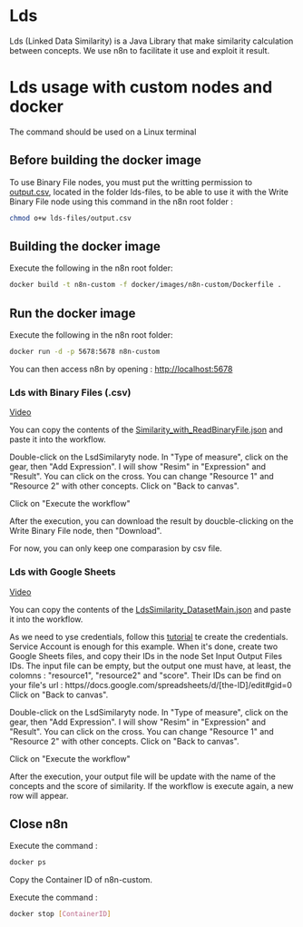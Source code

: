 # Lds

Lds (Linked Data Similarity) is a Java Library that make similarity calculation between concepts.
We use n8n to facilitate it use and exploit it result.

# Lds usage with custom nodes and docker

The command should be used on a Linux terminal

## Before building the docker image

To use Binary File nodes, you must put the writting permission to [output.csv](https://github.com/Eli6a/n8n/blob/master/lds-files/output.csv), located in the folder lds-files, to be able to use it with the Write Binary File node using this command in the n8n root folder :
```bash
chmod o+w lds-files/output.csv
```

## Building the docker image

Execute the following in the n8n root folder:
```bash
docker build -t n8n-custom -f docker/images/n8n-custom/Dockerfile .
```

## Run the docker image

Execute the following in the n8n root folder:
```bash
docker run -d -p 5678:5678 n8n-custom
```
You can then access n8n by opening : [http://localhost:5678](http://localhost:5678)

### Lds with Binary Files (.csv)

[Video](https://github.com/Eli6a/n8n/blob/master/workflow-examples/video-examples/LdsSimilarity_with_ReadBinaryFile.webm)

You can copy the contents of the [Similarity_with_ReadBinaryFile.json](https://github.com/Eli6a/n8n/blob/master/workflow-examples/Similarity_with_ReadBinaryFile.json) and paste it into the workflow.

Double-click on the LsdSimilaryty node. In "Type of measure", click on the gear, then "Add Expression". I will show "Resim" in "Expression" and "Result". You can click on the cross.
You can change "Resource 1" and "Resource 2" with other concepts.
Click on "Back to canvas".

Click on "Execute the workflow"

After the execution, you can download the result by doucble-clicking on the Write Binary File node, then "Download".

For now, you can only keep one comparasion by csv file.

### Lds with Google Sheets

[Video](https://raw.githubusercontent.com/Eli6a/n8n/master/workflow-examples/video-examples/LdsSimilarity_DatasetMain.webm)

You can copy the contents of the [LdsSimilarity_DatasetMain.json](https://github.com/Eli6a/n8n/blob/master/workflow-examples/LdsSimilarity_DatasetMain.json) and paste it into the workflow.

As we need to yse credentials, follow this [tutorial](https://docs.n8n.io/integrations/credentials/google/) te create the credentials. Service Account is enough for this example.
When it's done, create two Google Sheets files, and copy their IDs in the node Set Input Output Files IDs.
The input file can be empty, but the output one must have, at least, the colomns : "resource1", "resource2" and "score". 
Their IDs can be find on your file's url : ht<span>tps//docs.google.</span>com/spreadsheets/d/<span>[the-ID]/edit#gid=0</span>
Click on "Back to canvas".

Double-click on the LsdSimilaryty node. In "Type of measure", click on the gear, then "Add Expression". I will show "Resim" in "Expression" and "Result". You can click on the cross.
You can change "Resource 1" and "Resource 2" with other concepts.
Click on "Back to canvas".

Click on "Execute the workflow"

After the execution, your output file will be update with the name of the concepts and the score of similarity. 
If the workflow is execute again, a new row will appear.

## Close n8n

Execute the command :
```bash
docker ps
```

Copy the Container ID of n8n-custom.

Execute the command :
```bash
docker stop [ContainerID]
```
